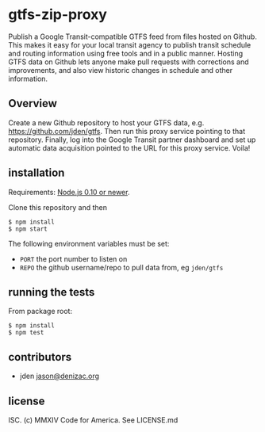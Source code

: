 # gtfs-zip-proxy

Publish a Google Transit-compatible GTFS feed from files hosted on Github. This makes it easy for your local transit agency to publish transit schedule and routing information using free tools and in a public manner. Hosting GTFS data on Github lets anyone make pull requests with corrections and improvements, and also view historic changes in schedule and other information.


## Overview

Create a new Github repository to host your GTFS data, e.g. https://github.com/jden/gtfs. Then run this proxy service pointing to that repository. Finally, log into the Google Transit partner dashboard and set up automatic data acquisition pointed to the URL for this proxy service. Voila!

## installation

Requirements: [Node.js 0.10 or newer](https://github.com/codeforamerica/howto/blob/master/Node.js.md).

Clone this repository and then
```console
$ npm install
$ npm start
```
The following environment variables must be set:

- `PORT` the port number to listen on
- `REPO` the github username/repo to pull data from, eg `jden/gtfs`



## running the tests

From package root:

    $ npm install
    $ npm test


## contributors

- jden <jason@denizac.org>


## license

ISC. (c) MMXIV Code for America. See LICENSE.md
